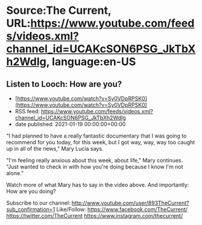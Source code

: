 # Source:The Current, URL:https://www.youtube.com/feeds/videos.xml?channel_id=UCAKcSON6PSG_JkTbXh2WdIg, language:en-US

## Listen to Looch: How are you?
 - [https://www.youtube.com/watch?v=Sy0VDpRPSK0](https://www.youtube.com/watch?v=Sy0VDpRPSK0)
 - RSS feed: https://www.youtube.com/feeds/videos.xml?channel_id=UCAKcSON6PSG_JkTbXh2WdIg
 - date published: 2021-01-19 00:00:00+00:00

"I had planned to have a really fantastic documentary that I was going to recommend for you today, for this week, but I got way, way, way too caught up in all of the news," Mary Lucia says. 
 
"I'm feeling really anxious about this week, about life," Mary continues. "Just wanted to check in with how you're doing because I know I'm not alone."

Watch more of what Mary has to say in the video above. And importantly: How are you doing?

Subscribe to our channel:
http://www.youtube.com/user/893TheCurrent?sub_confirmation=1
Like/Follow:
https://www.facebook.com/TheCurrent/
https://twitter.com/TheCurrent
https://www.instagram.com/thecurrent/

